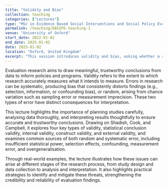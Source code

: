 ```yaml
---
title: "Validity and Bias"
collection: teaching
categories: ["Lectures"]
type: "MSc in Evidence Based Social Interventions and Social Policy Evaluation"
permalink: /teaching/EBSIPE-teaching-1
venue: "University of Oxford"
start_date: 2022-01-02
end_date: 2025-01-02
date: 2025-01-02
location: "Oxford, United Kingdom"
excerpt: "This session introduces validity and bias, asking whether a study truly measures what it intends to, and whether its findings can be trusted and applied beyond the study context."
---
```

Evaluation research aims to draw meaningful, trustworthy conclusions from data to inform policies and programs. Validity refers to the extent to which research accurately measures what it intends to measure. Errors in research can be systematic, producing bias that consistently distorts findings (e.g., selection, information, or confounding bias), or random, arising from chance variation such as sampling error or measurement imprecision. These two types of error have distinct consequences for interpretation.

This lecture highlights the importance of planning studies carefully, analysing data thoroughly, and interpreting results thoughtfully to ensure accurate and trustworthy conclusions. Drawing on Shadish, Cook, and Campbell, it explores four key types of validity, statistical conclusion validity, internal validity, construct validity, and external validity, and examines common sources of both random and systematic error, including insufficient statistical power, selection effects, confounding, measurement error, and overgeneralisation.

Through real-world examples, the lecture illustrates how these issues can arise at different stages of the research process, from study design and data collection to analysis and interpretation. It also highlights practical strategies to identify and mitigate these threats, strengthening the credibility and reliability of evaluation findings.
